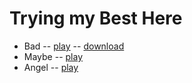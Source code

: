 # Trying my Best Here

* Bad -- [play](https://github.com/djdry/trying-my-best-here/raw/main/bad.m4a) -- [download](https://raw.githubusercontent.com/djdry/trying-my-best-here/main/bad.m4a)
* Maybe -- [play](https://github.com/djdry/trying-my-best-here/raw/main/maybe.m4a)
* Angel -- [play](https://github.com/djdry/trying-my-best-here/raw/main/angel.m4a)
